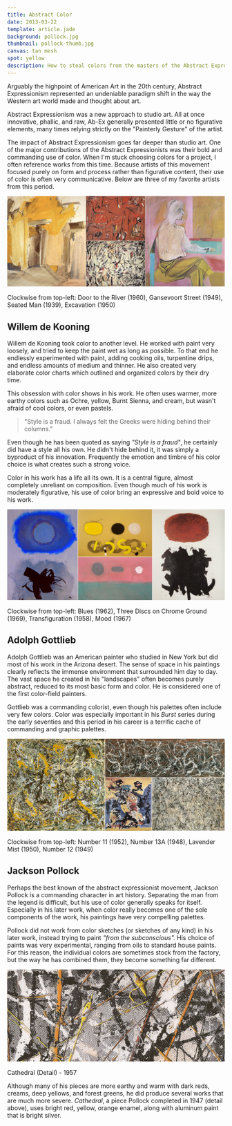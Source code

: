 ```yaml
---
title: Abstract Color
date: 2013-03-22
template: article.jade
background: pollock.jpg
thumbnail: pollock-thumb.jpg
canvas: tan mesh
spot: yellow
description: How to steal colors from the masters of the Abstract Expressionism movement
---
```


Arguably the highpoint of American Art in the 20th century, Abstract Expressionism represented an undeniable paradigm shift in the way the Western art world made and thought about art.

Abstract Expressionism was a new approach to studio art. All at once innovative, phallic, and raw, Ab-Ex generally presented little or no figurative elements, many times relying strictly on the "Painterly Gesture" of the artist.

The impact of Abstract Expressionism goes far deeper than studio art. One of the major contributions of the Abstract Expressionists was their bold and commanding use of color. When I'm stuck choosing colors for a project, I often reference works from this time. Because artists of this movement focused purely on form and process rather than figurative content, their use of color is often very communicative. Below are three of my favorite artists from this period.

![Several Willem de Kooning Pieces](deKooning.jpg)
<p class="caption">Clockwise from top-left: Door to the River (1960), Gansevoort Street (1949), Seated Man (1939), Excavation (1950)</p>

## Willem de Kooning

Willem de Kooning took color to another level. He worked with paint very loosely, and tried to keep the paint wet as long as possible. To that end he endlessly experimented with paint, adding cooking oils, turpentine drips, and endless amounts of medium and thinner. He also created very elaborate color charts which outlined and organized colors by their dry time.

This obsession with color shows in his work. He often uses warmer, more earthy colors such as Ochre, yellow, Burnt Sienna, and cream, but wasn't afraid of cool colors, or even pastels.

>"Style is a fraud. I always felt the Greeks were hiding behind their columns."

Even though he has been quoted as saying *"Style is a fraud"*, he certainly did have a style all his own. He didn't hide behind it, it was simply a byproduct of his innovation. Frequently the emotion and timbre of his color choice is what creates such a strong voice.

Color in his work has a life all its own. It is a central figure, almost completely unreliant on composition. Even though much of his work is moderately figurative, his use of color bring an expressive and bold voice to his work.

![Several Adolph Gottlieb Pieces](gottlieb.jpg)
<p class="caption">Clockwise from top-left: Blues (1962), Three Discs on Chrome Ground (1969), Transfiguration (1958), Mood (1967)</p>

## Adolph Gottlieb

Adolph Gottlieb was an American painter who studied in New York but did most of his work in the Arizona desert. The sense of space in his paintings clearly reflects the immense environment that surrounded him day to day. The vast space he created in his "landscapes" often becomes purely abstract, reduced to its most basic form and color. He is considered one of the first color-field painters.

Gottlieb was a commanding colorist, even though his palettes often include very few colors. Color was especially important in his *Burst* series during the early seventies and this period in his career is a terrific cache of commanding and graphic palettes.

![Several Pollock Pieces](pollock.jpg)
<p class="caption">Clockwise from top-left: Number 11 (1952), Number 13A (1948), Lavender Mist (1950), Number 12 (1949)</p>

## Jackson Pollock

Perhaps the best known of the abstract expressionist movement, Jackson Pollock is a commanding character in art history. Separating the man from the legend is difficult, but his use of color generally speaks for itself. Especially in his later work, when color really becomes one of the sole components of the work, his paintings have very compelling palettes.

Pollock did not work from color sketches (or sketches of any kind) in his later work, instead trying to paint *"from the subconscious".* His choice of paints was very experimental, ranging from oils to standard house paints. For this reason, the individual colors are sometimes stock from the factory, but the way he has combined them, they become something far different.

![Cathedral Detail](cathedral.jpg)
<p class="caption">Cathedral (Detail) - 1957</p>

Although many of his pieces are more earthy and warm with dark reds, creams, deep yellows, and forest greens, he did produce several works that are much more severe. *Cathedral*, a piece Pollock completed in 1947 (detail above), uses bright red, yellow, orange enamel, along with aluminum paint that is bright silver.

